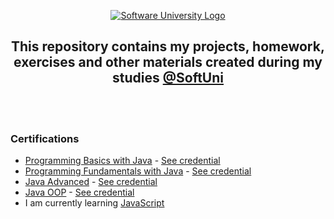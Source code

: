   <p align="center">
        <a href="https://softuni.bg/curriculum" target="_blank">
        <img src="https://softuni.bg/content/images/svg-logos/software-university-logo.svg?sanitize=true" alt="Software University Logo">
    </a>
</p>

<h2 align="center">This repository contains my projects, homework, exercises and other materials created during my studies <a href="https://softuni.bg/curriculum" target="_blank">@SoftUni</a></h2>
    <br>
    <br>
    <h3>Certifications</h3>
        <ul>
            <li><a href="https://github.com/beinsaduno/SoftUni-Software-Engineering/tree/main/Java/M01JavaProgrammingBasics" target="_blank">Programming Basics with Java</a> - <a href="https://softuni.bg/certificates/details/91471/9d2877c7" target="_blank">See credential</a></li>
            <li><a href="https://github.com/beinsaduno/SoftUni-Software-Engineering/tree/main/Java/M02JavaFundamentals" target="_blank">Programming Fundamentals with Java</a> - <a href="https://softuni.bg/certificates/details/103283/66ce3762" target="_blank">See credential</a></li>
            <li><a href="https://github.com/beinsaduno/SoftUni-Software-Engineering/tree/main/Java/M03JavaAdvanced" target="_blank">Java Advanced</a> - <a href="https://softuni.bg/certificates/details/108488/cb2a5bef" target="_blank">See credential</a></li>
            <li><a href="https://github.com/beinsaduno/SoftUni-Software-Engineering/tree/main/Java/M04JavaOOP" target="_blank">Java OOP</a> - <a href="https://softuni.bg/certificates/details/110654/2770fb56" target="_blank">See credential</a></li>
            <li>I am currently learning <a href="https://github.com/beinsaduno/SoftUni-Software-Engineering/tree/main/JavaScript" target="_blank">JavaScript</a></li> 
        </ul>
